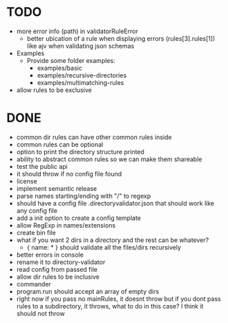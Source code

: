 # TODO

-   more error info (path) in validatorRuleError
    -   better ubication of a rule when displaying errors (rules[3].rules[1]) like
        ajv when validating json schemas
-   Examples
    -   Provide some folder examples:
        -   examples/basic
        -   examples/recursive-directories
        -   examples/multimatching-rules
-   allow rules to be exclusive

# DONE

-   common dir rules can have other common rules inside
-   common rules can be optional
-   option to print the directory structure printed
-   ability to abstract common rules so we can make them shareable
-   test the public api
-   it should throw if no config file found
-   license
-   implement semantic release
-   parse names starting/ending with "/" to regexp
-   should have a config file .directoryvalidator.json that
    should work like any config file
-   add a init option to create a config template
-   allow RegExp in names/extensions
-   create bin file
-   what if you want 2 dirs in a directory and the rest can be whatever?
    -   { name: \* } should validate all the files/dirs recursively
-   better errors in console
-   rename it to directory-validator
-   read config from passed file
-   allow dir rules to be inclusive
-   commander
-   program.run should accept an array of empty dirs
-   right now if you pass no mainRules, it doesnt throw
    but if you dont pass rules to a subdirectory,
    it throws, what to do in this case?
    I think it should not throw
